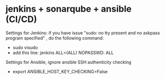 # jenkins + sonarqube + ansible (CI/CD)

Settings for Jenkins: if you have issue "sudo: no tty present and no askpass program specified" , do the following command:
- sudo visudo
- add this line: jenkins ALL=(ALL) NOPASSWD: ALL

Settings for Ansible, ignore ansible SSH authenticity checking
- export ANSIBLE_HOST_KEY_CHECKING=False